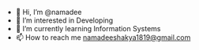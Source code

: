 - 👋 Hi, I’m @namadee
- 👀 I’m interested in Developing
- 🌱 I’m currently learning Information Systems
- 📫 How to reach me namadeeshakya1819@gmail.com

<!---
namadee/namadee is a ✨ special ✨ repository because its `README.md` (this file) appears on your GitHub profile.
You can click the Preview link to take a look at your changes.
--->
